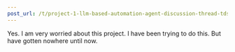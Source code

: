 ```yaml
---
post_url: /t/project-1-llm-based-automation-agent-discussion-thread-tds-jan-2025/164277/82
---
```

Yes. I am very worried about this project. I have been trying to do this. But have gotten nowhere until now.